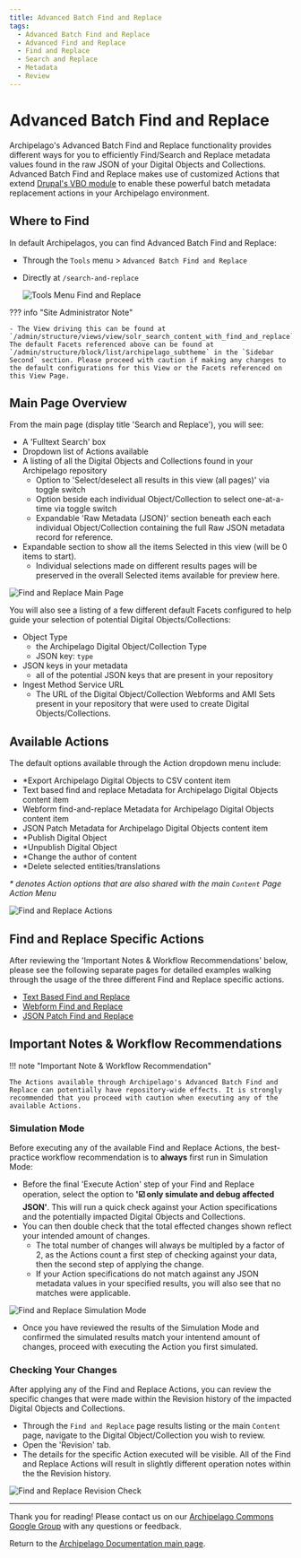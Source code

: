 ```yaml
---
title: Advanced Batch Find and Replace
tags:
  - Advanced Batch Find and Replace
  - Advanced Find and Replace
  - Find and Replace
  - Search and Replace
  - Metadata
  - Review
---
```


# Advanced Batch Find and Replace

Archipelago's Advanced Batch Find and Replace functionality provides different ways for you to efficiently Find/Search and Replace metadata values found in the raw JSON of your Digital Objects and Collections. Advanced Batch Find and Replace makes use of customized Actions that extend [Drupal's VBO module](https://www.drupal.org/project/views_bulk_operations) to enable these powerful batch metadata replacement actions in your Archipelago environment. 

## Where to Find

In default Archipelagos, you can find Advanced Batch Find and Replace:
 - Through the `Tools` menu > `Advanced Batch Find and Replace` 
 - Directly at `/search-and-replace` 

    ![Tools Menu Find and Replace](images/tools_menu_find_and_replace.jpg)   

??? info "Site Administrator Note"

    - The View driving this can be found at `/admin/structure/views/view/solr_search_content_with_find_and_replace`. The default Facets referenced above can be found at `/admin/structure/block/list/archipelago_subtheme` in the `Sidebar Second` section. Please proceed with caution if making any changes to the default configurations for this View or the Facets referenced on this View Page.     

## Main Page Overview

From the main page (display title 'Search and Replace'), you will see:
 - A 'Fulltext Search' box
 - Dropdown list of Actions available
 - A listing of all the Digital Objects and Collections found in your Archipelago repository
    - Option to 'Select/deselect all results in this view (all pages)' via toggle switch
    - Option beside each individual Object/Collection to select one-at-a-time via toggle switch
    - Expandable 'Raw Metadata (JSON)' section beneath each each individual Object/Collection containing the full Raw JSON metadata record for reference.
 - Expandable section to show all the items Selected in this view (will be 0 items to start).
    - Individual selections made on different results pages will be preserved in the overall Selected items available for preview here.
        
![Find and Replace Main Page](images/find_and_replace_main_page.jpg)

You will also see a listing of a few different default Facets configured to help guide your selection of potential Digital Objects/Collections:
 - Object Type
    - the Archipelago Digital Object/Collection Type
    - JSON key: `type`
 - JSON keys in your metadata
    - all of the potential JSON keys that are present in your repository
 - Ingest Method Service URL
    - The URL of the Digital Object/Collection Webforms and AMI Sets present in your repository that were used to create Digital Objects/Collections.

## Available Actions

The default options available through the Action dropdown menu include:
 - *Export Archipelago Digital Objects to CSV content item
 - Text based find and replace Metadata for Archipelago Digital Objects content item
 - Webform find-and-replace Metadata for Archipelago Digital Objects content item
 - JSON Patch Metadata for Archipelago Digital Objects content item
 - *Publish Digital Object
 - *Unpublish Digital Object
 - *Change the author of content
 - *Delete selected entities/translations

_* denotes Action options that are also shared with the main `Content` Page Action Menu_

![Find and Replace Actions](images/find_and_replace_actions.jpg)

## Find and Replace Specific Actions

After reviewing the 'Important Notes & Workflow Recommendations' below, please see the following separate pages for detailed examples walking through the usage of the three different Find and Replace specific actions. 

- [Text Based Find and Replace](find_and_replace_action_text.md)
- [Webform Find and Replace](find_and_replace_action_webform.md)
- [JSON Patch Find and Replace](find_and_replace_action_json_patch.md)


## Important Notes & Workflow Recommendations

!!! note "Important Note & Workflow Recommendation"

    The Actions available through Archipelago's Advanced Batch Find and Replace can potentially have repository-wide effects. It is strongly recommended that you proceed with caution when executing any of the available Actions. 

### Simulation Mode 

Before executing any of the available Find and Replace Actions, the best-practice workflow recommendation is to **always** first run in Simulation Mode:
- Before the final 'Execute Action' step of your Find and Replace operation, select the option to **'☑️ only simulate and debug affected JSON'**. This will run a quick check against your Action specifications and the potentially impacted Digital Objects and Collections.
- You can then double check that the total effected changes shown reflect your intended amount of changes. 
   - The total number of changes will always be multipled by a factor of 2, as the Actions count a first step of checking against your data, then the second step of applying the change.
   - If your Action specifications do not match against any JSON metadata values in your specified results, you will also see that no matches were applicable.

![Find and Replace Simulation Mode](images/find_and_replace_simulation_mode.jpg)

- Once you have reviewed the results of the Simulation Mode and confirmed the simulated results match your intentend amount of changes, proceed with executing the Action you first simulated.

### Checking Your Changes

After applying any of the Find and Replace Actions, you can review the specific changes that were made within the Revision history of the impacted Digital Objects and Collections. 
 - Through the `Find and Replace` page results listing or the main `Content` page, navigate to the Digital Object/Collection you wish to review.
 - Open the 'Revision' tab.
 - The details for the specific Action executed will be visible. All of the Find and Replace Actions will result in slightly different operation notes within the the Revision history.

![Find and Replace Revision Check](images/find_and_replace_revision_check.jpg)

___

Thank you for reading! Please contact us on our [Archipelago Commons Google Group](https://groups.google.com/forum/#!forum/archipelago-commons) with any questions or feedback.

Return to the [Archipelago Documentation main page](index.md).





